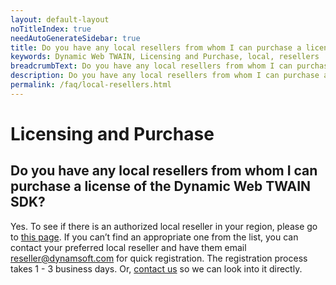 ```yaml
---
layout: default-layout
noTitleIndex: true
needAutoGenerateSidebar: true
title: Do you have any local resellers from whom I can purchase a license of the Dynamic Web TWAIN SDK?
keywords: Dynamic Web TWAIN, Licensing and Purchase, local, resellers
breadcrumbText: Do you have any local resellers from whom I can purchase a license of the Dynamic Web TWAIN SDK?
description: Do you have any local resellers from whom I can purchase a license of the Dynamic Web TWAIN SDK?
permalink: /faq/local-resellers.html
---
```


# Licensing and Purchase

## Do you have any local resellers from whom I can purchase a license of the Dynamic Web TWAIN SDK?

Yes. To see if there is an authorized local reseller in your region, please go to <a href="https://www.dynamsoft.com/partner/resellers/" target="_blank">this page</a>. If you can’t find an appropriate one from the list, you can contact your preferred local reseller and have them email reseller@dynamsoft.com for quick registration. The registration process takes 1 - 3 business days. Or, <a href="https://www.dynamsoft.com/company/contact/" target="_blank">contact us</a> so we can look into it directly.
